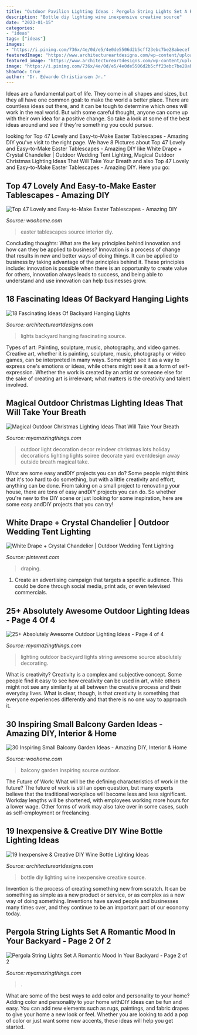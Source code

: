```yaml
---
title: "Outdoor Pavilion Lighting Ideas : Pergola String Lights Set A Romantic Mood In Your Backyard"
description: "Bottle diy lighting wine inexpensive creative source"
date: "2023-01-15"
categories:
- "ideas"
tags: ["ideas"]
images:
- "https://i.pinimg.com/736x/4e/0d/e5/4e0de5506d2b5cff23ebc7be28abecef.jpg"
featuredImage: "https://www.architectureartdesigns.com/wp-content/uploads/2016/06/1-64.jpg"
featured_image: "https://www.architectureartdesigns.com/wp-content/uploads/2015/01/172-630x945.jpg"
image: "https://i.pinimg.com/736x/4e/0d/e5/4e0de5506d2b5cff23ebc7be28abecef.jpg"
ShowToc: true
author: "Dr. Edwardo Christiansen Jr."
---
```



Ideas are a fundamental part of life. They come in all shapes and sizes, but they all have one common goal: to make the world a better place. There are countless ideas out there, and it can be tough to determine which ones will work in the real world. But with some careful thought, anyone can come up with their own idea for a positive change. So take a look at some of the best ideas around and see if they're something you could pursue.

	

		
looking for Top 47 Lovely and Easy-to-Make Easter Tablescapes - Amazing DIY you've visit to the right page. We have 8 Pictures about Top 47 Lovely and Easy-to-Make Easter Tablescapes - Amazing DIY like White Drape + Crystal Chandelier | Outdoor Wedding Tent Lighting, Magical Outdoor Christmas Lighting Ideas That Will Take Your Breath and also Top 47 Lovely and Easy-to-Make Easter Tablescapes - Amazing DIY. Here you go:
		
    
## Top 47 Lovely And Easy-to-Make Easter Tablescapes - Amazing DIY

<img loading=lazy src="http://www.woohome.com/wp-content/uploads/2016/02/tablescapes-for-easter-45.jpg" onerror="this.onerror=null;this.src='https://tse4.mm.bing.net/th?id=OIP.kHdBhbuTTL7PJe3klqTRrgHaLw&amp;pid=15.1';" alt="Top 47 Lovely and Easy-to-Make Easter Tablescapes - Amazing DIY">

_Source: woohome.com_

>easter tablescapes source interior diy. 

	

Concluding thoughts: What are the key principles behind innovation and how can they be applied to business?
Innovation is a process of change that results in new and better ways of doing things. It can be applied to business by taking advantage of the principles behind it. These principles include: innovation is possible when there is an opportunity to create value for others, innovation always leads to success, and being able to understand and use innovation can help businesses grow.

    
## 18 Fascinating Ideas Of Backyard Hanging Lights

<img loading=lazy src="https://www.architectureartdesigns.com/wp-content/uploads/2016/06/1-64.jpg" onerror="this.onerror=null;this.src='https://tse2.mm.bing.net/th?id=OIP.AHNEKYRGVeYygqjp766EagAAAA&amp;pid=15.1';" alt="18 Fascinating Ideas Of Backyard Hanging Lights">

_Source: architectureartdesigns.com_

>lights backyard hanging fascinating source. 

	

Types of art: Painting, sculpture, music, photography, and video games.
Creative art, whether it is painting, sculpture, music, photography or video games, can be interpreted in many ways. Some might see it as a way to express one's emotions or ideas, while others might see it as a form of self-expression. Whether the work is created by an artist or someone else for the sake of creating art is irrelevant; what matters is the creativity and talent involved.

    
## Magical Outdoor Christmas Lighting Ideas That Will Take Your Breath

<img loading=lazy src="http://myamazingthings.com/wp-content/uploads/2016/12/reindeer.jpg" onerror="this.onerror=null;this.src='https://tse1.mm.bing.net/th?id=OIP.-G462sMY9w6CN3FYhEuKBAHaKu&amp;pid=15.1';" alt="Magical Outdoor Christmas Lighting Ideas That Will Take Your Breath">

_Source: myamazingthings.com_

>outdoor light decoration decor reindeer christmas lots holiday decorations lighting lights soiree decorate yard eventdesign away outside breath magical take. 

	

What are some easy andDIY projects you can do?
Some people might think that it's too hard to do something, but with a little creativity and effort, anything can be done. From taking on a small project to renovating your house, there are tons of easy andDIY projects you can do. So whether you're new to the DIY scene or just looking for some inspiration, here are some easy andDIY projects that you can try!

    
## White Drape + Crystal Chandelier | Outdoor Wedding Tent Lighting

<img loading=lazy src="https://i.pinimg.com/736x/4e/0d/e5/4e0de5506d2b5cff23ebc7be28abecef.jpg" onerror="this.onerror=null;this.src='https://tse3.mm.bing.net/th?id=OIP.7ok3mevJLJC74adbyOI8-gHaLH&amp;pid=15.1';" alt="White Drape + Crystal Chandelier | Outdoor Wedding Tent Lighting">

_Source: pinterest.com_

>draping. 

	

1. Create an advertising campaign that targets a specific audience. This could be done through social media, print ads, or even televised commercials.

    
## 25+ Absolutely Awesome Outdoor Lighting Ideas - Page 4 Of 4

<img loading=lazy src="http://myamazingthings.com/wp-content/uploads/2016/11/decorating-your-backyard-with-string-lights-683x1024.jpg" onerror="this.onerror=null;this.src='https://tse1.mm.bing.net/th?id=OIP.3C-2uvH1pLnOP_QHjHbjewHaLG&amp;pid=15.1';" alt="25+ Absolutely Awesome Outdoor Lighting Ideas - Page 4 of 4">

_Source: myamazingthings.com_

>lighting outdoor backyard lights string awesome source absolutely decorating. 

	

What is creativity?
Creativity is a complex and subjective concept. Some people find it easy to see how creativity can be used in art, while others might not see any similarity at all between the creative process and their everyday lives. What is clear, though, is that creativity is something that everyone experiences differently and that there is no one way to approach it.

    
## 30 Inspiring Small Balcony Garden Ideas - Amazing DIY, Interior &amp; Home

<img loading=lazy src="http://www.woohome.com/wp-content/uploads/2014/04/Small-Balcony-Garden-ideas-7.jpg" onerror="this.onerror=null;this.src='https://tse1.mm.bing.net/th?id=OIP.5HFEvzhjSjGp8h9a9-AzVgHaLH&amp;pid=15.1';" alt="30 Inspiring Small Balcony Garden Ideas - Amazing DIY, Interior &amp; Home">

_Source: woohome.com_

>balcony garden inspiring source outdoor. 

	

The Future of Work: What will be the defining characteristics of work in the future?
The future of work is still an open question, but many experts believe that the traditional workplace will become less and less significant. Workday lengths will be shortened, with employees working more hours for a lower wage. Other forms of work may also take over in some cases, such as self-employment or freelancing.

    
## 19 Inexpensive &amp; Creative DIY Wine Bottle Lighting Ideas

<img loading=lazy src="https://www.architectureartdesigns.com/wp-content/uploads/2015/01/172-630x945.jpg" onerror="this.onerror=null;this.src='https://tse4.mm.bing.net/th?id=OIP.t-ctb-1ftiKmwbfVsyI1UwHaLH&amp;pid=15.1';" alt="19 Inexpensive &amp; Creative DIY Wine Bottle Lighting Ideas">

_Source: architectureartdesigns.com_

>bottle diy lighting wine inexpensive creative source. 

	

Invention is the process of creating something new from scratch. It can be something as simple as a new product or service, or as complex as a new way of doing something. Inventions have saved people and businesses many times over, and they continue to be an important part of our economy today.

    
## Pergola String Lights Set A Romantic Mood In Your Backyard - Page 2 Of 2

<img loading=lazy src="https://myamazingthings.com/wp-content/uploads/2017/05/pergola.jpg" onerror="this.onerror=null;this.src='https://tse3.mm.bing.net/th?id=OIP.b40I7aRPD2--Q4iv-wX3ZwHaLI&amp;pid=15.1';" alt="Pergola String Lights Set A Romantic Mood In Your Backyard - Page 2 of 2">

_Source: myamazingthings.com_

>. 

	

What are some of the best ways to add color and personality to your home?
Adding color and personality to your home withDIY ideas can be fun and easy. You can add new elements such as rugs, paintings, and fabric drapes to give your home a new look or feel. Whether you are looking to add a pop of color or just want some new accents, these ideas will help you get started.

